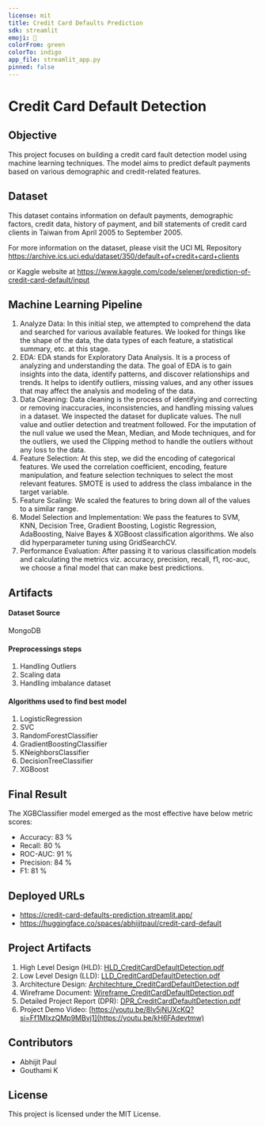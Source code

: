 ```yaml
---
license: mit
title: Credit Card Defaults Prediction
sdk: streamlit
emoji: 🦀
colorFrom: green
colorTo: indigo
app_file: streamlit_app.py
pinned: false
---
```


# Credit Card Default Detection

## Objective
This project focuses on building a credit card fault detection model using machine learning techniques. The model aims to predict default payments based on various demographic and credit-related features.

## Dataset
This dataset contains information on default payments, demographic factors, credit data, history of payment, and bill statements of credit card clients in Taiwan from April 2005 to September 2005. 

For more information on the dataset, please visit the UCI ML Repository
https://archive.ics.uci.edu/dataset/350/default+of+credit+card+clients

or Kaggle website at https://www.kaggle.com/code/selener/prediction-of-credit-card-default/input

## Machine Learning Pipeline
1. Analyze Data: In this initial step, we attempted to comprehend the data and searched for various available features. We looked for things like the shape of the data, the data types of each feature, a statistical summary, etc. at this stage.
2. EDA: EDA stands for Exploratory Data Analysis. It is a process of analyzing and understanding the data. The goal of EDA is to gain insights into the data, identify patterns, and discover relationships and trends. It helps to identify outliers, missing values, and any other issues that may affect the analysis and modeling of the data.
3. Data Cleaning: Data cleaning is the process of identifying and correcting or removing inaccuracies, inconsistencies, and handling missing values in a dataset. We inspected the dataset for duplicate values. The null value and outlier detection and treatment followed. For the imputation of the null value we used the Mean, Median, and Mode techniques, and for the outliers, we used the Clipping method to handle the outliers without any loss to the data.
4. Feature Selection: At this step, we did the encoding of categorical features. We used the correlation coefficient, encoding, feature manipulation, and feature selection techniques to select the most relevant features. SMOTE is used to address the class imbalance in the target variable.
5. Feature Scaling: We scaled the features to bring down all of the values to a similar range. 
6. Model Selection and Implementation: We pass the features to SVM, KNN, Decision Tree, Gradient Boosting, Logistic Regression, AdaBoosting, Naive Bayes & XGBoost classification algorithms. We also did hyperparameter tuning using GridSearchCV.
7. Performance Evaluation: After passing it to various classification models and calculating the metrics viz. accuracy, precision, recall, f1, roc-auc,  we choose a final model that can make best predictions.

## Artifacts

#### Dataset Source
MongoDB

#### Preprocessings steps
1. Handling Outliers
2. Scaling data
3. Handling imbalance dataset


#### Algorithms used to find best model
1. LogisticRegression
2. SVC
3. RandomForestClassifier
4. GradientBoostingClassifier
5. KNeighborsClassifier
6. DecisionTreeClassifier
7. XGBoost

## Final Result
The XGBClassifier model emerged as the most effective have below metric scores:
* Accuracy: 83 %
* Recall: 80 %
* ROC-AUC: 91 %
* Precision: 84 %
* F1: 81 %

## Deployed URLs
* https://credit-card-defaults-prediction.streamlit.app/
* https://huggingface.co/spaces/abhijitpaul/credit-card-default

## Project Artifacts
1. High Level Design (HLD): [HLD_CreditCardDefaultDetection.pdf](https://github.com/abhijitpaul0212/credit-card-default/blob/main/docs/HLD_CreditCardDefaultDetection.pdf)
2. Low Level Design (LLD): [LLD_CreditCardDefaultDetection.pdf](https://github.com/abhijitpaul0212/credit-card-default/blob/main/docs/LLD_CreditCardDefaultDetection.pdf)
3. Architecture Design: [Architechture_CreditCardDefaultDetection.pdf](https://github.com/abhijitpaul0212/credit-card-default/blob/main/docs/Architecture_CreditCardDefaultDetection.pdf)
4. Wireframe Document: [Wireframe_CreditCardDefaultDetection.pdf](https://github.com/abhijitpaul0212/credit-card-default/blob/main/docs/Wireframe_CreditCardDefaultDetection.pdf)
5. Detailed Project Report (DPR): [DPR_CreditCardDefaultDetection.pdf](https://github.com/abhijitpaul0212/credit-card-default/blob/main/docs/DPR_CreditCardDefaultDetection.pptx)
6. Project Demo Video: [https://youtu.be/8lv5jNUXcKQ?si=Ff1MIxzQMp9MBvj1](https://youtu.be/kH6FAdevtmw)


## Contributors
* Abhijit Paul
* Gouthami K


## License
This project is licensed under the MIT License.
